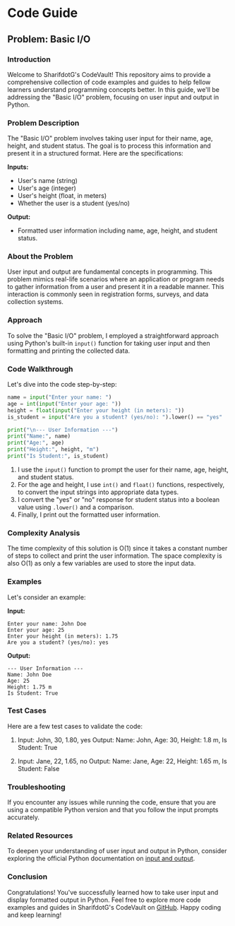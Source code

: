 # Code Guide

## Problem: Basic I/O

### Introduction

Welcome to SharifdotG's CodeVault! This repository aims to provide a comprehensive collection of code examples and guides to help fellow learners understand programming concepts better. In this guide, we'll be addressing the "Basic I/O" problem, focusing on user input and output in Python.

### Problem Description

The "Basic I/O" problem involves taking user input for their name, age, height, and student status. The goal is to process this information and present it in a structured format. Here are the specifications:

**Inputs:**
- User's name (string)
- User's age (integer)
- User's height (float, in meters)
- Whether the user is a student (yes/no)

**Output:**
- Formatted user information including name, age, height, and student status.

### About the Problem

User input and output are fundamental concepts in programming. This problem mimics real-life scenarios where an application or program needs to gather information from a user and present it in a readable manner. This interaction is commonly seen in registration forms, surveys, and data collection systems.

### Approach

To solve the "Basic I/O" problem, I employed a straightforward approach using Python's built-in `input()` function for taking user input and then formatting and printing the collected data.

### Code Walkthrough

Let's dive into the code step-by-step:

```python
name = input("Enter your name: ")
age = int(input("Enter your age: "))
height = float(input("Enter your height (in meters): "))
is_student = input("Are you a student? (yes/no): ").lower() == "yes"

print("\n--- User Information ---")
print("Name:", name)
print("Age:", age)
print("Height:", height, "m")
print("Is Student:", is_student)
```

1. I use the `input()` function to prompt the user for their name, age, height, and student status.
2. For the age and height, I use `int()` and `float()` functions, respectively, to convert the input strings into appropriate data types.
3. I convert the "yes" or "no" response for student status into a boolean value using `.lower()` and a comparison.
4. Finally, I print out the formatted user information.

### Complexity Analysis

The time complexity of this solution is O(1) since it takes a constant number of steps to collect and print the user information. The space complexity is also O(1) as only a few variables are used to store the input data.

### Examples

Let's consider an example:

**Input:**
```
Enter your name: John Doe
Enter your age: 25
Enter your height (in meters): 1.75
Are you a student? (yes/no): yes
```

**Output:**
```
--- User Information ---
Name: John Doe
Age: 25
Height: 1.75 m
Is Student: True
```

### Test Cases

Here are a few test cases to validate the code:

1. Input: John, 30, 1.80, yes
   Output: Name: John, Age: 30, Height: 1.8 m, Is Student: True

2. Input: Jane, 22, 1.65, no
   Output: Name: Jane, Age: 22, Height: 1.65 m, Is Student: False

### Troubleshooting

If you encounter any issues while running the code, ensure that you are using a compatible Python version and that you follow the input prompts accurately.

### Related Resources

To deepen your understanding of user input and output in Python, consider exploring the official Python documentation on [input and output](https://docs.python.org/3/tutorial/inputoutput.html).

### Conclusion

Congratulations! You've successfully learned how to take user input and display formatted output in Python. Feel free to explore more code examples and guides in SharifdotG's CodeVault on [GitHub](https://github.com/SharifdotG). Happy coding and keep learning!
